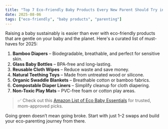 ```yaml
---
title: "Top 7 Eco-Friendly Baby Products Every New Parent Should Try in 2025"
date: 2025-08-06
tags: ["eco-friendly", "baby products", "parenting"]
---
```


Raising a baby sustainably is easier than ever with eco-friendly products that are gentle on your baby and the planet. Here's a curated list of must-haves for 2025:

1. **Bamboo Diapers** – Biodegradable, breathable, and perfect for sensitive skin.  
2. **Glass Baby Bottles** – BPA-free and long-lasting.  
3. **Reusable Cloth Wipes** – Reduce waste and save money.  
4. **Natural Teething Toys** – Made from untreated wood or silicone.  
5. **Organic Swaddle Blankets** – Breathable cotton or bamboo fabrics.  
6. **Compostable Diaper Liners** – Simplify cleanup for cloth diapering.  
7. **Non-Toxic Play Mats** – PVC-free foam or cotton play areas.

> ✅ Check out this [Amazon List of Eco Baby Essentials](#) for trusted, mom-approved picks.

Going green doesn’t mean going broke. Start with just 1–2 swaps and build your eco-parenting journey from there.
